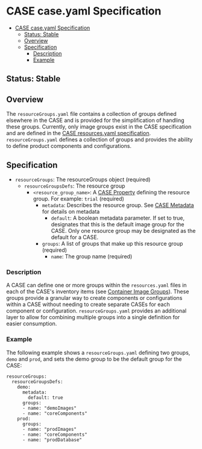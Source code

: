 # CASE case.yaml Specification
- [CASE case.yaml Specification](#case-caseyaml-specification)
  - [Status: Stable](#status-stable)
  - [Overview](#overview)
  - [Specification](#specification)
    - [Description](#description)
    - [Example](#example)

## Status: Stable

## Overview
The `resourceGroups.yaml` file contains a collection of groups defined elsewhere in the CASE and is provided for the simplification of handling these groups. Currently, only image groups exist in the CASE specification and are defined in the [CASE resources.yaml specification](210-resources.md). `resourceGroups.yaml` defines a collection of groups and provides the ability to define product components and configurations.

## Specification
* `resourceGroups`: The resourceGroups object (required)
  * `resourceGroupsDefs`: The resource group
    * `<resource_group_name>`: A [CASE Property](100-case.md##YAML-File-Format) defining the resource group.  For example: `trial` (required)
      * `metadata`: Describes the resource group.  See [CASE Metadata](010-case-structure.md#Specification-metadata-and-versioning) for details on metadata
        * `default`: A boolean metadata parameter. If set to true, designates that this is the default image group for the CASE. Only one resource group may be designated as the default for a CASE.
      * `groups`: A list of groups that make up this resource group (required)
        * `name`: The group name (required)

### Description

A CASE can define one or more groups within the `resources.yaml` files in each of the CASE's inventory items (see [Container Image Groups](210-resources.md#container-image-groups)). These groups provide a granular way to create components or configurations within a CASE without needing to create separate CASEs for each component or configuration. `resourceGroups.yaml` provides an additional layer to allow for combining multiple groups into a single definition for easier consumption.

### Example

The following example shows a `resourceGroups.yaml` defining two groups, `demo` and `prod`, and sets the demo group to be the default group for the CASE:

```
resourceGroups:
  resourceGroupsDefs:
    demo:
      metadata:
        default: true
      groups:
      - name: "demoImages"
      - name: "coreComponents"
    prod:
      groups:
      - name: "prodImages"
      - name: "coreComponents"
      - name: "prodDatabase"
```